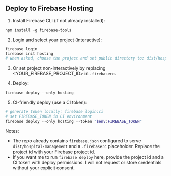 ## Deploy to Firebase Hosting

1. Install Firebase CLI (if not already installed):

```powershell
npm install -g firebase-tools
```

2. Login and select your project (interactive):

```powershell
firebase login
firebase init hosting
# when asked, choose the project and set public directory to: dist/hospital-management
```

3. Or set project non-interactively by replacing <YOUR_FIREBASE_PROJECT_ID> in `.firebaserc`.

4. Deploy:

```powershell
firebase deploy --only hosting
```

5. CI-friendly deploy (use a CI token):

```powershell
# generate token locally: firebase login:ci
# set FIREBASE_TOKEN in CI environment
firebase deploy --only hosting --token "$env:FIREBASE_TOKEN"
```

Notes:
- The repo already contains `firebase.json` configured to serve `dist/hospital-management` and a `.firebaserc` placeholder. Replace the project id with your Firebase project id.
- If you want me to run `firebase deploy` here, provide the project id and a CI token with deploy permissions. I will not request or store credentials without your explicit consent.
